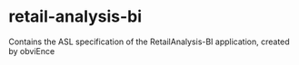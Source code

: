 # retail-analysis-bi
Contains the ASL specification of the RetailAnalysis-BI application, created by obviEnce
